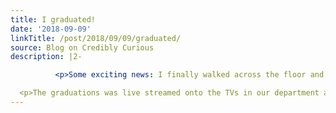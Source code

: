 ```yaml
---
title: I graduated!
date: '2018-09-09'
linkTitle: /post/2018/09/09/graduated/
source: Blog on Credibly Curious
description: |2-

          <p>Some exciting news: I finally walked across the floor and graduated from my PhD in Statistical Sciences from QUT!</p>

  <p>The graduations was live streamed onto the TVs in our department at QUT - here&rsquo;s a photo of me at the exact moment my brother yelled out &ldquo;YEEAAAAHHHH NIIIICCCKK YYEEEAAAAHH&rdquo; in the acoustically well designed Concert Hall at QPAC. The Chancellor quietly said to me &ldquo;I guess I don&rsquo;t need to ask you if you have friends or family here&rdqu
---
```

